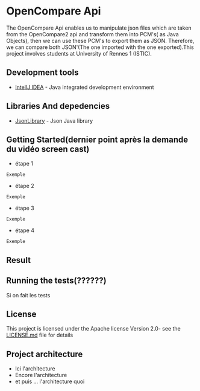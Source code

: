 # OpenCompare Api

The OpenCompare Api enables us to manipulate json files which are taken from the OpenCompare2 api and transform them into PCM's( as Java Objects), then we can use these PCM's to export them as JSON. Therefore, we can compare both JSON'(The one imported with the one exported).This project involves students at University of Rennes 1 (ISTIC).

## Development tools

* [IntellJ IDEA](https://www.jetbrains.com/idea/) - Java integrated development environment 

## Libraries And depedencies

* [JsonLibrary](http://www.java2s.com/Code/Jar/j/Downloadjavajsonjar.htm) - Json Java library

## Getting Started(dernier point après la demande du vidéo screen cast)

* étape 1 
```
Exemple
```
* étape 2
```
Exemple
```
* étape 3
```
Exemple
```
* étape 4
```
Exemple
```

## Result



## Running the tests(??????)

Si on fait les tests

## License

This project is licensed under the Apache license  Version 2.0- see the [LICENSE.md](LICENSE.md) file for details

## Project architecture

* Ici l'architecture
* Encore l'architecture
* et puis ... l'architecture quoi


